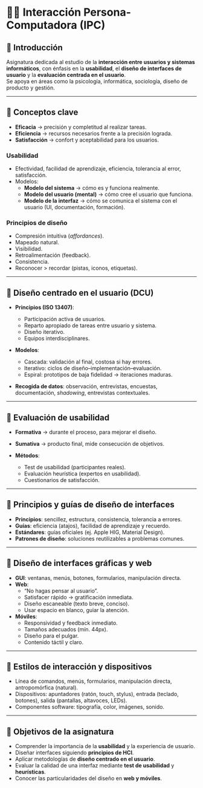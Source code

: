 # 🧑‍💻 Interacción Persona-Computadora (IPC)

## 📌 Introducción
Asignatura dedicada al estudio de la **interacción entre usuarios y sistemas informáticos**, con énfasis en la **usabilidad**, el **diseño de interfaces de usuario** y la **evaluación centrada en el usuario**.  
Se apoya en áreas como la psicología, informática, sociología, diseño de producto y gestión.

---

## 🔹 Conceptos clave
- **Eficacia** → precisión y completitud al realizar tareas.  
- **Eficiencia** → recursos necesarios frente a la precisión lograda.  
- **Satisfacción** → confort y aceptabilidad para los usuarios.  

### Usabilidad
- Efectividad, facilidad de aprendizaje, eficiencia, tolerancia al error, satisfacción.  
- Modelos:
  - **Modelo del sistema** → cómo es y funciona realmente.  
  - **Modelo del usuario (mental)** → cómo cree el usuario que funciona.  
  - **Modelo de la interfaz** → cómo se comunica el sistema con el usuario (UI, documentación, formación).  

### Principios de diseño
- Compresión intuitiva (*affordances*).  
- Mapeado natural.  
- Visibilidad.  
- Retroalimentación (feedback).  
- Consistencia.  
- Reconocer > recordar (pistas, iconos, etiquetas).  

---

## 🔹 Diseño centrado en el usuario (DCU)
- **Principios (ISO 13407)**:
  - Participación activa de usuarios.
  - Reparto apropiado de tareas entre usuario y sistema.
  - Diseño iterativo.
  - Equipos interdisciplinares.  

- **Modelos**:
  - Cascada: validación al final, costosa si hay errores.
  - Iterativo: ciclos de diseño–implementación–evaluación.
  - Espiral: prototipos de baja fidelidad → iteraciones maduras.  

- **Recogida de datos**: observación, entrevistas, encuestas, documentación, *shadowing*, entrevistas contextuales.  

---

## 🔹 Evaluación de usabilidad
- **Formativa** → durante el proceso, para mejorar el diseño.  
- **Sumativa** → producto final, mide consecución de objetivos.  

- **Métodos**:
  - Test de usabilidad (participantes reales).
  - Evaluación heurística (expertos en usabilidad).
  - Cuestionarios de satisfacción.  

---

## 🔹 Principios y guías de diseño de interfaces
- **Principios**: sencillez, estructura, consistencia, tolerancia a errores.  
- **Guías**: eficiencia (atajos), facilidad de aprendizaje y recuerdo.  
- **Estándares**: guías oficiales (ej. Apple HIG, Material Design).  
- **Patrones de diseño**: soluciones reutilizables a problemas comunes.  

---

## 🔹 Diseño de interfaces gráficas y web
- **GUI**: ventanas, menús, botones, formularios, manipulación directa.  
- **Web**:
  - “No hagas pensar al usuario”.
  - Satisfacer rápido → gratificación inmediata.
  - Diseño escaneable (texto breve, conciso).
  - Usar espacio en blanco, guiar la atención.  
- **Móviles**:
  - Responsividad y feedback inmediato.
  - Tamaños adecuados (mín. 44px).
  - Diseño para el pulgar.
  - Contenido táctil y claro.  

---

## 🔹 Estilos de interacción y dispositivos
- Línea de comandos, menús, formularios, manipulación directa, antropomórfica (natural).  
- Dispositivos: apuntadores (ratón, touch, stylus), entrada (teclado, botones), salida (pantallas, altavoces, LEDs).  
- Componentes software: tipografía, color, imágenes, sonido.  

---


## 🎯 Objetivos de la asignatura
- Comprender la importancia de la **usabilidad** y la experiencia de usuario.  
- Diseñar interfaces siguiendo **principios de HCI**.  
- Aplicar metodologías de **diseño centrado en el usuario**.  
- Evaluar la calidad de una interfaz mediante **test de usabilidad** y **heurísticas**.  
- Conocer las particularidades del diseño en **web y móviles**.  

